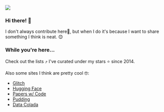 ![](https://i.imgur.com/747bAkq.png)

### Hi there! 👋 
I don't always contribute here🔭, but when I do it's because I want to share something I think is neat. :blush: 

### While you're here...
Check out the lists :arrow_heading_up: I've curated under my stars :star: since 2014. 

Also some sites I think are pretty cool :nerd_face::
* [Glitch](https://glitch.com/)
* [Hugging Face](https://huggingface.co/)
* [Papers w/ Code](https://paperswithcode.com/)
* [Pudding](https://pudding.cool/)
* [Data Colada](https://datacolada.org/)


<!--
**evansekeful/evansekeful** is a ✨ _special_ ✨ repository because its `README.md` (this file) appears on your GitHub profile.

Here are some ideas to get you started:

- 🔭 I’m currently working on ...
- 🌱 I’m currently learning ...
- 👯 I’m looking to collaborate on ...
- 🤔 I’m looking for help with ...
- 💬 Ask me about ...
- 📫 How to reach me: ...
- 😄 Pronouns: ...
- ⚡ Fun fact: ...
-->
